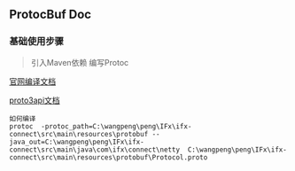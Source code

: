 ## ProtocBuf Doc

### 基础使用步骤
> 引入Maven依赖
> 编写Protoc


[官网编译文档](https://developers.google.com/protocol-buffers/docs/javatutorial)



[proto3api文档](https://developers.google.com/protocol-buffers/docs/proto3)

```
如何编译
protoc  -protoc_path=C:\wangpeng\peng\IFx\ifx-connect\src\main\resources\protobuf --java_out=C:\wangpeng\peng\IFx\ifx-connect\src\main\java\com\ifx\connect\netty  C:\wangpeng\peng\IFx\ifx-connect\src\main\resources\protobuf\Protocol.proto
```


